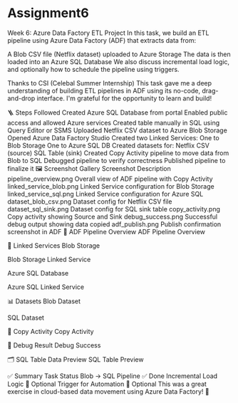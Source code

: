 # Assignment6
Week 6: Azure Data Factory ETL Project
In this task, we build an ETL pipeline using Azure Data Factory (ADF) that extracts data from:

A Blob CSV file (Netflix dataset) uploaded to Azure Storage
The data is then loaded into an Azure SQL Database
We also discuss incremental load logic, and optionally how to schedule the pipeline using triggers.

Thanks to CSI (Celebal Summer Internship)
This task gave me a deep understanding of building ETL pipelines in ADF using its no-code, drag-and-drop interface.
I'm grateful for the opportunity to learn and build!

🪜 Steps Followed
Created Azure SQL Database from portal
Enabled public access and allowed Azure services
Created table manually in SQL using Query Editor or SSMS
Uploaded Netflix CSV dataset to Azure Blob Storage
Opened Azure Data Factory Studio
Created two Linked Services:
One to Blob Storage
One to Azure SQL DB
Created datasets for:
Netflix CSV (source)
SQL Table (sink)
Created Copy Activity pipeline to move data from Blob to SQL
Debugged pipeline to verify correctness
Published pipeline to finalize it
🖼️ Screenshot Gallery
Screenshot	Description
pipeline_overview.png	Overall view of ADF pipeline with Copy Activity
linked_service_blob.png	Linked Service configuration for Blob Storage
linked_service_sql.png	Linked Service configuration for Azure SQL
dataset_blob_csv.png	Dataset config for Netflix CSV file
dataset_sql_sink.png	Dataset config for SQL sink table
copy_activity.png	Copy activity showing Source and Sink
debug_success.png	Successful debug output showing data copied
adf_publish.png	Publish confirmation screenshot in ADF
🧩 ADF Pipeline Overview
ADF Pipeline Overview

🔗 Linked Services
Blob Storage

Blob Storage Linked Service

Azure SQL Database

Azure SQL Linked Service

📊 Datasets
Blob Dataset

SQL Dataset

🔁 Copy Activity
Copy Activity

🧪 Debug Result
Debug Success

🗂️ SQL Table Data Preview
SQL Table Preview

✅ Summary
Task	Status
Blob → SQL Pipeline	✅ Done
Incremental Load Logic	🔄 Optional
Trigger for Automation	🔄 Optional
This was a great exercise in cloud-based data movement using Azure Data Factory! 💙
